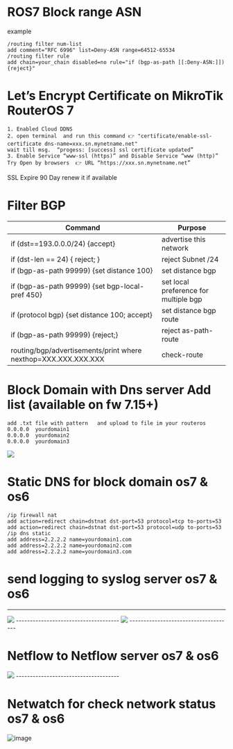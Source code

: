 
# ROS7  Block range ASN  

example 
```
/routing filter num-list
add comment="RFC 6996" list=Deny-ASN range=64512-65534
/routing filter rule
add chain=your_chain disabled=no rule="if (bgp-as-path [[:Deny-ASN:]]) {reject}"
```

# Let’s Encrypt Certificate on MikroTik RouterOS 7
```
1. Enabled Cloud DDNS
2. open terminal  and run this command 👉 "certificate/enable-ssl-certificate dns-name=xxx.sn.mynetname.net"
wait till msg.  “progess: [success] ssl certificate updated”
3. Enable Service “www-ssl (https)” and Disable Service “www (http)”
Try Open by browsers  👉 URL “https://xxx.sn.mynetname.net”
```
SSL Expire 90 Day renew it if available


# Filter BGP

| Command | 	Purpose |
| --- | --- |
| if (dst==193.0.0.0/24) {accept} | advertise this network  |
| if (dst-len == 24) { reject; } | reject Subnet /24 |
| if (bgp-as-path 99999) {set distance 100} | set distance bgp |
| if (bgp-as-path 99999) {set bgp-local-pref 450} | set local preference for multiple bgp |
| if (protocol bgp) {set distance 100; accept} | set distance  bgp route |
| if (bgp-as-path 99999) {reject;} | reject as-path-route |
| routing/bgp/advertisements/print where nexthop=XXX.XXX.XXX.XXX | check-route |



# Block Domain with Dns server  Add list (available on fw 7.15+)
```
add .txt file with pattern   and upload to file im your routeros
0.0.0.0  yourdomain1
0.0.0.0  yourdomain2
0.0.0.0  yourdomain3
```
<img src= sc.png/>


# Static DNS for block domain os7 & os6
```
/ip firewall nat
add action=redirect chain=dstnat dst-port=53 protocol=tcp to-ports=53
add action=redirect chain=dstnat dst-port=53 protocol=udp to-ports=53
/ip dns static
add address=2.2.2.2 name=yourdomain1.com
add address=2.2.2.2 name=yourdomain2.com
add address=2.2.2.2 name=yourdomain3.com
```

# send logging to syslog server os7 & os6
-------------------------------------
<img src=log.png/>
-------------------------------------
<img src=log2.png/>
-------------------------------------

# Netflow to Netflow server os7 & os6

<img src=netflow.png/>
-------------------------------------

# Netwatch for check network status os7 & os6

![image](https://github.com/user-attachments/assets/260ad835-fca1-48a4-8433-69faba94d5e6)






